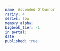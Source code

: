 ```yaml
---
name: Ascended O'Connor
rarity: 4
series: low
memory_alpha:
bigbook_tier: -1
in_portal:
date:
published: true
---
```



